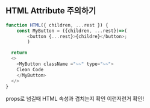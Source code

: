 ## HTML Attribute 주의하기

```js
function HTML({ children, ...rest }) {
    const MyButton = ({children, ...rest})=>(
        <button {...rest}>{childre}</button>;
        )

  return
  <>
    <MyButton className ="~~" type="~~">
    Clean Code
    </MyButton>
  </>
}
```

props로 넘길때 HTML 속성과 겹치는지 확인
이런저런거 확인!
